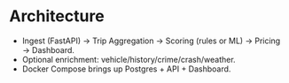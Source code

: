 # Architecture
- Ingest (FastAPI) → Trip Aggregation → Scoring (rules or ML) → Pricing → Dashboard.
- Optional enrichment: vehicle/history/crime/crash/weather.
- Docker Compose brings up Postgres + API + Dashboard.
